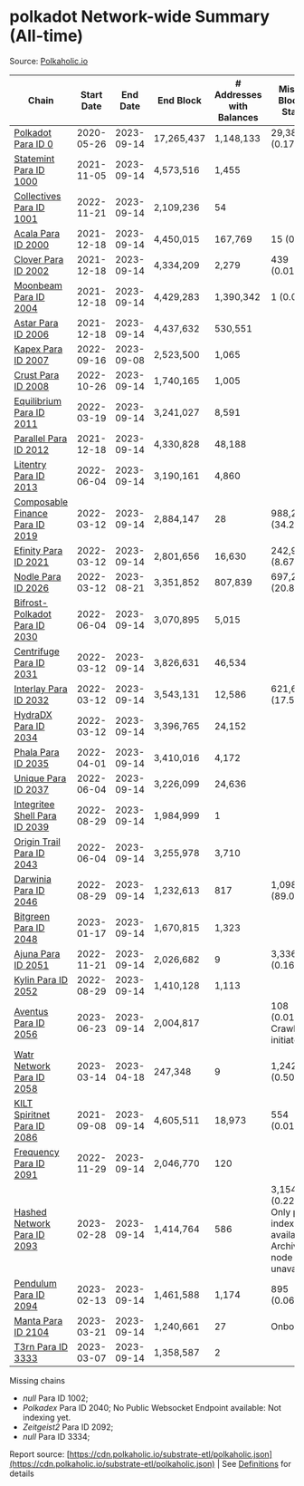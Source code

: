 # polkadot Network-wide Summary (All-time)

Source: [Polkaholic.io](https://polkaholic.io)


| Chain            | Start Date | End Date | End Block | # Addresses with Balances | Missing Blocks / Status |
| ---------------- | ---------- | ---------| --------- | ------------------------- | ----------------------- |
| [Polkadot Para ID 0](/polkadot/0-polkadot) | 2020-05-26 | 2023-09-14 | 17,265,437 |  1,148,133 | 29,383 (0.17%)  |
| [Statemint Para ID 1000](/polkadot/1000-statemint) | 2021-11-05 | 2023-09-14 | 4,573,516 |  1,455 |    |
| [Collectives Para ID 1001](/polkadot/1001-collectives) | 2022-11-21 | 2023-09-14 | 2,109,236 |  54 |    |
| [Acala Para ID 2000](/polkadot/2000-acala) | 2021-12-18 | 2023-09-14 | 4,450,015 |  167,769 | 15 (0.00%)  |
| [Clover Para ID 2002](/polkadot/2002-clover) | 2021-12-18 | 2023-09-14 | 4,334,209 |  2,279 | 439 (0.01%)  |
| [Moonbeam Para ID 2004](/polkadot/2004-moonbeam) | 2021-12-18 | 2023-09-14 | 4,429,283 |  1,390,342 | 1 (0.00%)  |
| [Astar Para ID 2006](/polkadot/2006-astar) | 2021-12-18 | 2023-09-14 | 4,437,632 |  530,551 |    |
| [Kapex Para ID 2007](/polkadot/2007-kapex) | 2022-09-16 | 2023-09-08 | 2,523,500 |  1,065 |    |
| [Crust Para ID 2008](/polkadot/2008-crust) | 2022-10-26 | 2023-09-14 | 1,740,165 |  1,005 |    |
| [Equilibrium Para ID 2011](/polkadot/2011-equilibrium) | 2022-03-19 | 2023-09-14 | 3,241,027 |  8,591 |    |
| [Parallel Para ID 2012](/polkadot/2012-parallel) | 2021-12-18 | 2023-09-14 | 4,330,828 |  48,188 |    |
| [Litentry Para ID 2013](/polkadot/2013-litentry) | 2022-06-04 | 2023-09-14 | 3,190,161 |  4,860 |    |
| [Composable Finance Para ID 2019](/polkadot/2019-composable) | 2022-03-12 | 2023-09-14 | 2,884,147 |  28 | 988,245 (34.26%)  |
| [Efinity Para ID 2021](/polkadot/2021-efinity) | 2022-03-12 | 2023-09-14 | 2,801,656 |  16,630 | 242,949 (8.67%)  |
| [Nodle Para ID 2026](/polkadot/2026-nodle) | 2022-03-12 | 2023-08-21 | 3,351,852 |  807,839 | 697,249 (20.80%)  |
| [Bifrost-Polkadot Para ID 2030](/polkadot/2030-bifrost-dot) | 2022-06-04 | 2023-09-14 | 3,070,895 |  5,015 |    |
| [Centrifuge Para ID 2031](/polkadot/2031-centrifuge) | 2022-03-12 | 2023-09-14 | 3,826,631 |  46,534 |    |
| [Interlay Para ID 2032](/polkadot/2032-interlay) | 2022-03-12 | 2023-09-14 | 3,543,131 |  12,586 | 621,626 (17.54%)  |
| [HydraDX Para ID 2034](/polkadot/2034-hydradx) | 2022-03-12 | 2023-09-14 | 3,396,765 |  24,152 |    |
| [Phala Para ID 2035](/polkadot/2035-phala) | 2022-04-01 | 2023-09-14 | 3,410,016 |  4,172 |    |
| [Unique Para ID 2037](/polkadot/2037-unique) | 2022-06-04 | 2023-09-14 | 3,226,099 |  24,636 |    |
| [Integritee Shell Para ID 2039](/polkadot/2039-integritee-shell) | 2022-08-29 | 2023-09-14 | 1,984,999 |  1 |    |
| [Origin Trail Para ID 2043](/polkadot/2043-origintrail) | 2022-06-04 | 2023-09-14 | 3,255,978 |  3,710 |    |
| [Darwinia Para ID 2046](/polkadot/2046-darwinia) | 2022-08-29 | 2023-09-14 | 1,232,613 |  817 | 1,098,191 (89.09%)  |
| [Bitgreen Para ID 2048](/polkadot/2048-bitgreen) | 2023-01-17 | 2023-09-14 | 1,670,815 |  1,323 |    |
| [Ajuna Para ID 2051](/polkadot/2051-ajuna) | 2022-11-21 | 2023-09-14 | 2,026,682 |  9 | 3,336 (0.16%)  |
| [Kylin Para ID 2052](/polkadot/2052-kylin) | 2022-08-29 | 2023-09-14 | 1,410,128 |  1,113 |    |
| [Aventus Para ID 2056](/polkadot/2056-aventus) | 2023-06-23 | 2023-09-14 | 2,004,817 |   | 108 (0.01%) Crawling initiated |
| [Watr Network Para ID 2058](/polkadot/2058-watr) | 2023-03-14 | 2023-04-18 | 247,348 |  9 | 1,242 (0.50%)  |
| [KILT Spiritnet Para ID 2086](/polkadot/2086-kilt) | 2021-09-08 | 2023-09-14 | 4,605,511 |  18,973 | 554 (0.01%)  |
| [Frequency Para ID 2091](/polkadot/2091-frequency) | 2022-11-29 | 2023-09-14 | 2,046,770 |  120 |    |
| [Hashed Network Para ID 2093](/polkadot/2093-hashed) | 2023-02-28 | 2023-09-14 | 1,414,764 |  586 | 3,154 (0.22%) Only partial index available: Archive node unavailable |
| [Pendulum Para ID 2094](/polkadot/2094-pendulum) | 2023-02-13 | 2023-09-14 | 1,461,588 |  1,174 | 895 (0.06%)  |
| [Manta Para ID 2104](/polkadot/2104-manta) | 2023-03-21 | 2023-09-14 | 1,240,661 |  27 |   Onboarding |
| [T3rn Para ID 3333](/polkadot/3333-t3rn) | 2023-03-07 | 2023-09-14 | 1,358,587 |  2 |    |

Missing chains


* *null* Para ID 1002; 
* *Polkadex* Para ID 2040; No Public Websocket Endpoint available: Not indexing yet.
* *Zeitgeist2* Para ID 2092; 
* *null* Para ID 3334; 

Report source: [https://cdn.polkaholic.io/substrate-etl/polkaholic.json](https://cdn.polkaholic.io/substrate-etl/polkaholic.json) | See [Definitions](/DEFINITIONS.md) for details
